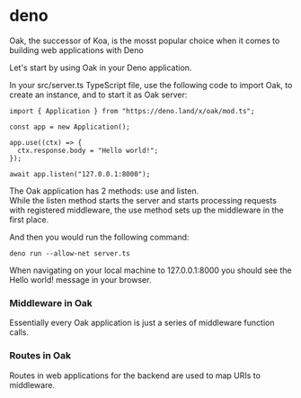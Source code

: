 # deno

Oak, the successor of Koa, is the mosst popular choice when it comes to building web applications with Deno

Let's start by using Oak in your Deno application.

In your src/server.ts TypeScript file, use the following code to import Oak, to create an instance, and to start it as Oak server:

``` 
import { Application } from "https://deno.land/x/oak/mod.ts";

const app = new Application();

app.use((ctx) => {
  ctx.response.body = "Hello world!";
});

await app.listen("127.0.0.1:8000");  
```  

The Oak application has 2 methods: use and listen.  
While the listen method starts the server and starts processing requests with registered middleware, the use method sets up the middleware in the first place.  

And then you would run the following command:  

```  
deno run --allow-net server.ts  
```  

When navigating on your local machine to 127.0.0.1:8000 you should see the Hello world! message in your browser.  

### Middleware in Oak  

Essentially every Oak application is just a series of middleware function calls.   


### Routes in Oak  

Routes in web applications for the backend are used to map URIs to middleware.  

